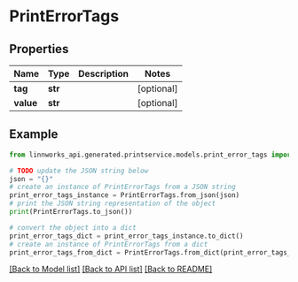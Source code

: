 # PrintErrorTags


## Properties

Name | Type | Description | Notes
------------ | ------------- | ------------- | -------------
**tag** | **str** |  | [optional] 
**value** | **str** |  | [optional] 

## Example

```python
from linnworks_api.generated.printservice.models.print_error_tags import PrintErrorTags

# TODO update the JSON string below
json = "{}"
# create an instance of PrintErrorTags from a JSON string
print_error_tags_instance = PrintErrorTags.from_json(json)
# print the JSON string representation of the object
print(PrintErrorTags.to_json())

# convert the object into a dict
print_error_tags_dict = print_error_tags_instance.to_dict()
# create an instance of PrintErrorTags from a dict
print_error_tags_from_dict = PrintErrorTags.from_dict(print_error_tags_dict)
```
[[Back to Model list]](../README.md#documentation-for-models) [[Back to API list]](../README.md#documentation-for-api-endpoints) [[Back to README]](../README.md)


